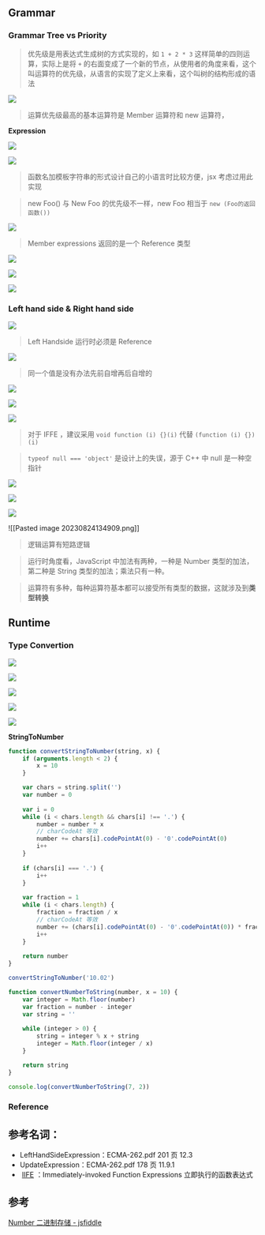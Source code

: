 
## Grammar

### Grammar Tree vs Priority


>优先级是用表达式生成树的方式实现的，如 `1 + 2 * 3` 这样简单的四则运算，实际上是将 `+` 的右面变成了一个新的节点，从使用者的角度来看，这个叫运算符的优先级，从语言的实现了定义上来看，这个叫树的结构形成的语法

![](https://cdn.jsdelivr.net/gh/wangchiech/image_store/img/202308241150610.png)

>运算优先级最高的基本运算符是 Member 运算符和 new 运算符，

**Expression**

![](https://cdn.jsdelivr.net/gh/wangchiech/image_store/img/202308241208999.png)

![](https://cdn.jsdelivr.net/gh/wangchiech/image_store/img/202308241206706.png)

>函数名加模板字符串的形式设计自己的小语言时比较方便，jsx 考虑过用此实现


>new Foo() 与 New Foo 的优先级不一样，new Foo 相当于 `new (Foo的返回函数())`

![](https://cdn.jsdelivr.net/gh/wangchiech/image_store/img/202308241221802.png)

>Member expressions 返回的是一个 Reference 类型

![](https://cdn.jsdelivr.net/gh/wangchiech/image_store/img/202308241243624.png)

![](https://cdn.jsdelivr.net/gh/wangchiech/image_store/img/202308241255454.png)

![](https://cdn.jsdelivr.net/gh/wangchiech/image_store/img/202308241251708.png)


### Left hand side & Right hand side

![](https://cdn.jsdelivr.net/gh/wangchiech/image_store/img/202308241253444.png)

>Left Handside 运行时必须是 Reference

![](https://cdn.jsdelivr.net/gh/wangchiech/image_store/img/202308241258232.png)

>同一个值是没有办法先前自增再后自增的

![](https://cdn.jsdelivr.net/gh/wangchiech/image_store/img/202308241312243.png)

![](https://cdn.jsdelivr.net/gh/wangchiech/image_store/img/202308241313458.png)

![](https://cdn.jsdelivr.net/gh/wangchiech/image_store/img/202308241324748.png)

>对于 IFFE ，建议采用 `void function (i) {}(i)` 代替 `(function (i) {})(i)`

>`typeof null === 'object'` 是设计上的失误，源于 C++ 中 null 是一种空指针


![](https://cdn.jsdelivr.net/gh/wangchiech/image_store/img/202308241343618.png)

![](https://cdn.jsdelivr.net/gh/wangchiech/image_store/img/202308241344045.png)

![](https://cdn.jsdelivr.net/gh/wangchiech/image_store/img/202308241346030.png)

![[Pasted image 20230824134909.png]]

>逻辑运算有短路逻辑

>运行时角度看，JavaScript 中加法有两种，一种是 Number 类型的加法，第二种是 String 类型的加法；乘法只有一种。

>运算符有多种，每种运算符基本都可以接受所有类型的数据，这就涉及到**类型转换**

## Runtime

### Type Convertion

![](https://cdn.jsdelivr.net/gh/wangchiech/image_store/img/202308241541298.png)

![](https://cdn.jsdelivr.net/gh/wangchiech/image_store/img/202308241604716.png)

![](https://cdn.jsdelivr.net/gh/wangchiech/image_store/img/202308241550159.png)

![](https://cdn.jsdelivr.net/gh/wangchiech/image_store/img/202308241558734.png)

![](https://cdn.jsdelivr.net/gh/wangchiech/image_store/img/202308241601547.png)

 
**StringToNumber**

```js
function convertStringToNumber(string, x) {
	if (arguments.length < 2) {
		x = 10
	}

	var chars = string.split('')
	var number = 0
	
	var i = 0
	while (i < chars.length && chars[i] !== '.') {
		number = number * x
		// charCodeAt 等效
		number += chars[i].codePointAt(0) - '0'.codePointAt(0)
		i++
	}
		
	if (chars[i] === '.') {
		i++
	}
	
	var fraction = 1
	while (i < chars.length) {
		fraction = fraction / x
		// charCodeAt 等效
		number += (chars[i].codePointAt(0) - '0'.codePointAt(0)) * fraction
		i++
	}
	
	return number
}

convertStringToNumber('10.02')
```

```js
function convertNumberToString(number, x = 10) {
	var integer = Math.floor(number)
	var fraction = number - integer
	var string = ''
	
	while (integer > 0) {
		string = integer % x + string
		integer = Math.floor(integer / x)
	}

	return string
}

console.log(convertNumberToString(7, 2))
```
### Reference


## 参考名词：

- LeftHandSideExpression：ECMA-262.pdf 201 页 12.3
- UpdateExpression：ECMA-262.pdf 178 页 11.9.1
-  [IIFE](https://zh.wikipedia.org/wiki/%E7%AB%8B%E5%8D%B3%E8%B0%83%E7%94%A8%E5%87%BD%E6%95%B0%E8%A1%A8%E8%BE%BE%E5%BC%8F) ：Immediately-invoked Function Expressions 立即执行的函数表达式

## 参考

[Number 二进制存储 - jsfiddle](https://jsfiddle.net/plh8qeor/19/)
